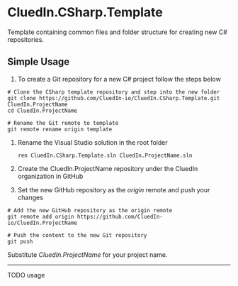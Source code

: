 # CluedIn.CSharp.Template

Template containing common files and folder structure for creating new C# repositories.

## Simple Usage

1. To create a Git repository for a new C# project follow the steps below

```Shell
# Clone the CSharp template repository and step into the new folder
git clone https://github.com/CluedIn-io/CluedIn.CSharp.Template.git CluedIn.ProjectName
cd CluedIn.ProjectName

# Rename the Git remote to template
git remote rename origin template
```

1. Rename the Visual Studio solution in the root folder

    ```Shell
    ren CluedIn.CSharp.Template.sln CluedIn.ProjectName.sln
    ```

1. Create the CluedIn.ProjectName repository under the CluedIn organization in GitHub

1. Set the new GitHub repository as the _origin_ remote and push your changes

```Shell
# Add the new GitHub repository as the origin remote
git remote add origin https://github.com/CluedIn-io/CluedIn.ProjectName

# Push the content to the new Git repository
git push
```

Substitute _CluedIn.ProjectName_ for your project name.

-----

TODO usage